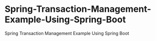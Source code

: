 # Spring-Transaction-Management-Example-Using-Spring-Boot
Spring Transaction Management Example Using Spring Boot
